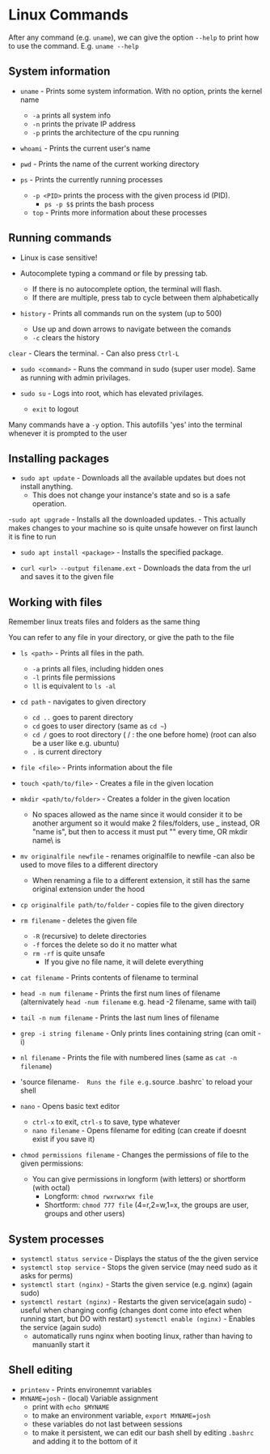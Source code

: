 # Linux Commands

After any command (e.g. `uname`), we can give the option `--help` to print how to use the command. E.g. `uname --help`

## System information

- `uname` - Prints some system information. With no option, prints the kernel name
  - `-a` prints all system info
  - `-n` prints the private IP address
  - `-p` prints the architecture of the cpu running

- `whoami` - Prints the current user's name
- `pwd` - Prints the name of the current working directory
- `ps` - Prints the currently running processes
  - `-p <PID>` prints the process with the given process id (PID).
    - `ps -p $$` prints the bash process
  - `top` - Prints more information about these processes

## Running commands
- Linux is case sensitive!
- Autocomplete typing a command or file by pressing tab.
    - If there is no autocomplete option, the terminal will flash.
    - If there are multiple, press tab to cycle between them alphabetically

- `history` - Prints all commands run on the system (up to 500)
    - Use up and down arrows to navigate between the comands
    - `-c` clears the history

`clear` - Clears the terminal.
    - Can also press `Ctrl-L`

- `sudo <command>` - Runs the command in sudo (super user mode). Same as running with admin privilages.

- `sudo su` - Logs into root, which has elevated privilages.
    - `exit` to logout

Many commands have a `-y` option. This autofills 'yes' into the terminal whenever it is prompted to the user

## Installing packages

- `sudo apt update` - Downloads all the available updates but does not install anything.
    - This does not change your instance's state and so is a safe operation.

-`sudo apt upgrade` - Installs all the downloaded updates.
    - This actually makes changes to your machine so is quite unsafe however on first launch it is fine to run

- `sudo apt install <package>` - Installs the specified package.

- `curl <url> --output filename.ext` - Downloads the data from the url and saves it to the given file

## Working with files

Remember linux treats files and folders as the same thing

You can refer to any file in your directory, or give the path to the file

- `ls <path>` - Prints all files in the path.
    - `-a` prints all files, including hidden ones
    - `-l` prints file permissions
    - `ll` is equivalent to `ls -al`

- `cd path` - navigates to given directory
    - `cd ..` goes to parent directory
    - `cd` goes to user directory (same as `cd ~`)
    - `cd /` goes to root directory ( / : the one before home) (root can also be a user like e.g. ubuntu)
    - `.` is current directory

- `file <file>` - Prints information about the file

- `touch <path/to/file>` - Creates a file in the given location
- `mkdir <path/to/folder>` - Creates a folder in the given location
    - No spaces allowed as the name since it would consider it to be another argument so it would make 2 files/folders, use _ instead, OR "name is", but then to access it must put "" every time, OR mkdir name\ is

- `mv originalfile newfile` - renames originalfile to newfile 
    -can also be used to move files to a different directory
    - When renaming a file to a different extension, it still has the same original extension under the hood

- `cp originalfile path/to/folder` - copies file to the given directory

- `rm filename` - deletes the given file
    - `-R` (recursive) to delete directories
    - `-f` forces the delete so do it no matter what
    - `rm -rf` is quite unsafe
        - If you give no file name, it will delete everything

- `cat filename` - Prints contents of filename to terminal
- `head -n num filename` - Prints the first num lines of filename (alternivately `head -num filename` e.g. head -2 filename, same with tail)
- `tail -n num filename` - Prints the last num lines of filename
- `grep -i string filename` - Only prints lines containing string (can omit -i)
- `nl filename` - Prints the file with numbered lines (same as `cat -n filename`)

- 'source filename` -  Runs the file e.g. `source .bashrc` to reload your shell

- `nano` - Opens basic text editor
    - `ctrl-x` to exit, `ctrl-s` to save, type whatever
    - `nano filename` - Opens filename for editing (can create if doesnt exist if you save it)

- `chmod permissions filename` - Changes the permissions of file to the given permissions:
    - You can give permissions in longform (with letters) or shortform (with octal)
        - Longform: `chmod rwxrwxrwx file`
        - Shortform: `chmod 777 file` (4=r,2=w,1=x, the groups are user, groups and other users)

## System processes

- `systemctl status service` - Displays the status of the the given service
- `systemctl stop service` - Stops the given service (may need sudo as it asks for perms)
- `systemctl start (nginx)` - Starts the given service (e.g. nginx) (again sudo)
- `systemctl restart (nginx)` - Restarts the given service(again sudo)
     -useful when changing config (changes dont come into efect when running start, but DO with restart)
`systemctl enable (nginx)` - Enables the service (again sudo)
    - automatically runs nginx when booting linux, rather than having to manuanlly start it

## Shell editing

- `printenv` - Prints environemnt variables
- `MYNAME=josh` - (local) Variable assignment
    - print with `echo $MYNAME`
    - to make an environment variable, `export MYNAME=josh`
    - these variables do not last between sessions
    - to make it persistent, we can edit our bash shell by editing `.bashrc` and adding it to the bottom of it






